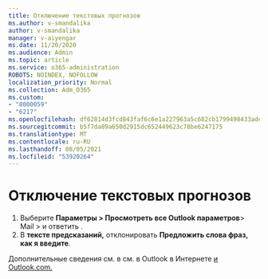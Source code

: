 ```yaml
---
title: Отключение текстовых прогнозов
ms.author: v-smandalika
author: v-smandalika
manager: v-aiyengar
ms.date: 11/20/2020
ms.audience: Admin
ms.topic: article
ms.service: o365-administration
ROBOTS: NOINDEX, NOFOLLOW
localization_priority: Normal
ms.collection: Adm_O365
ms.custom:
- "8000059"
- "6217"
ms.openlocfilehash: df62814d3fcd843faf6c6e1a227963a5c682cb1799498433ade15ab1b9e9a6fe
ms.sourcegitcommit: b5f7da89a650d2915dc652449623c78be6247175
ms.translationtype: MT
ms.contentlocale: ru-RU
ms.lasthandoff: 08/05/2021
ms.locfileid: "53920264"
---
```

# <a name="turn-off-text-predictions"></a>Отключение текстовых прогнозов

1. Выберите **Параметры > Просмотреть все Outlook параметров**> Mail > и ответить .
2. В **тексте предсказаний,** отклонировать **Предложить слова фраз, как я введите**.

Дополнительные сведения см. в см. в Outlook в Интернете [и Outlook.com.](https://support.microsoft.com/office/use-intelligent-technology-in-outlook-on-the-web-and-outlook-com-24b30683-8340-4b69-b8ac-4193ec528a70)
